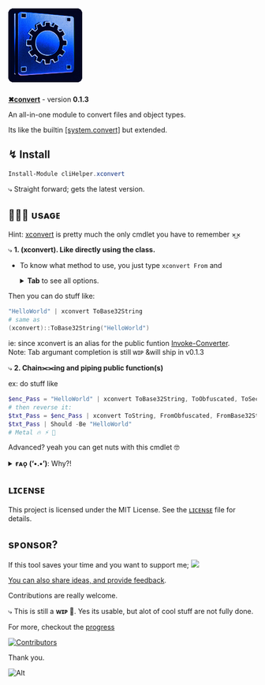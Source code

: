 # [![✖convert](/docs/img/favicons/favicon-150x150.png)](https://alainQtec.dev/clihelper-modules/xconvert)

<p><b><a href="https://powershellgallery.com/packages/cliHelper.xconvert">✖convert</a></b> - version <b>0.1.3</b></p>

An all-in-one module to convert files and object types.

<p>
Its like the builtin <a href="https://learn.microsoft.com/en-us/dotnet/fundamentals/runtime-libraries/system-convert">[system.convert]</a> but extended.
</br>
</p>

## ↯ Install

```PowerShell
Install-Module cliHelper.xconvert
```

⤷ Straight forward; gets the latest version.

## 🧑🏻‍💻 ᴜsᴀɢᴇ

<p>
Hint: <a href="./Public/Invoke-Converter.ps1">xconvert</a> is pretty much the only cmdlet
you have to remember ×͜×

</p>

⤷ **1. (xconvert). Like directly using the class.**

- To know what method to use, you just type `xconvert From` and <details>
  <summary><b>Tab</b> to see all options.</summary>

  xconvert From `Tab`

  gives this output

  [![from tab](/docs/img/from.png)](https://alainQtec.dev/clihelper-modules/xconvert)

  `or` xconvert To `Tab`

  [![to tab](/docs/img/to.png)](https://alainQtec.dev/clihelper-modules/xconvert)

</details>

Then you can do stuff like:

```PowerShell
"HelloWorld" | xconvert ToBase32String
# same as
(xconvert)::ToBase32String("HelloWorld")
```

<p>
ie: since xconvert is an alias for the public funtion <a href="./Public/Invoke-Converter.ps1">Invoke-Converter</a>.
</br>
Note: Tab argumant completion is still ᴡɪᴘ &will ship in v0.1.3
</p>

⤷ **2. Chain⫘⫘ing and piping public function(s)**

ex: do stuff like

```PowerShell
$enc_Pass = "HelloWorld" | xconvert ToBase32String, ToObfuscated, ToSecurestring
# then reverse it:
$txt_Pass = $enc_Pass | xconvert ToString, FromObfuscated, FromBase32String, ToInt32, Tostring
$txt_Pass | Should -Be "HelloWorld"
# Metal 🔥 ⚡︎ 🤘
```

Advanced? yeah you can get nuts with this cmdlet 🤓

<details>
  <summary><b>ғᴀᴏ̨ (‘•.•’)</b>: Why?!</summary>

⤷ **PowerShell has limited built-in Support for Some Formats**.

<p>
For me, this is like a fun and AIO solution to extend that
functionality.
</p>

- While PowerShell excels at handling common file formats(JSON, XML, CSV) and
  [data types](https://learn.microsoft.com/en-us/powershell/scripting/lang-spec/chapter-06?view=powershell-7.4),
  users may find limited built-in support for less common file types,
  necessitating additional modules.

  `Example`: Converting excel Files often result in
  [corrupted files](https://forums.powershell.org/t/converting-excel-files-in-powershell/10807).

The goal is simple, to make [xconvert] the <b>best module to convert</b> objects
in powershell.

</details>

## ʟɪᴄᴇɴsᴇ

This project is licensed under the MIT License. See the
[ʟɪᴄᴇɴsᴇ](https://alain.MIT-license.org) file for details.

## sᴘᴏɴsᴏʀ?

If this tool saves your time and you want to support me;
<a href="https://www.paypal.com/donate/?hosted_button_id=3LA3EUKRU6722">
<img src="https://img.shields.io/static/v1?logo=paypal&label=PayPal&logoColor=white&message=donate to alain&color=00457C"/>
</a>

[You can also share ideas, and provide feedback](https://github.com/alainQtec/cliHelper.xconvert/discussions/1).

Contributions are really welcome.

⤷ This is still a **ᴡɪᴘ 🚧**. Yes its usable, but alot of cool stuff are not
fully done.

For more, checkout the [progress](./docs/Readme.md)

[![Contributors](https://contrib.rocks/image?repo=alainQtec/cliHelper.xconvert)](https://github.com/alainQtec/cliHelper.xconvert/graphs/contributors)

Thank you.

![Alt](https://repobeats.axiom.co/api/embed/d89af108bf024aef37b230136bf3883b83aa8386.svg "Repobeats analytics image")
